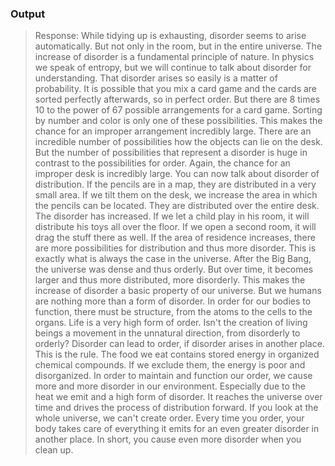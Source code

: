 ### Output

> Response: While tidying up is exhausting, disorder seems to arise automatically. But not only in the room, but in the entire universe. The increase of disorder is a fundamental principle of nature. In physics we speak of entropy, but we will continue to talk about disorder for understanding. That disorder arises so easily is a matter of probability. It is possible that you mix a card game and the cards are sorted perfectly afterwards, so in perfect order. But there are 8 times 10 to the power of 67 possible arrangements for a card game. Sorting by number and color is only one of these possibilities. This makes the chance for an improper arrangement incredibly large. There are an incredible number of possibilities how the objects can lie on the desk. But the number of possibilities that represent a disorder is huge in contrast to the possibilities for order. Again, the chance for an improper desk is incredibly large. You can now talk about disorder of distribution. If the pencils are in a map, they are distributed in a very small area. If we tilt them on the desk, we increase the area in which the pencils can be located. They are distributed over the entire desk. The disorder has increased. If we let a child play in his room, it will distribute his toys all over the floor. If we open a second room, it will drag the stuff there as well. If the area of residence increases, there are more possibilities for distribution and thus more disorder. This is exactly what is always the case in the universe. After the Big Bang, the universe was dense and thus orderly. But over time, it becomes larger and thus more distributed, more disorderly. This makes the increase of disorder a basic property of our universe. But we humans are nothing more than a form of disorder. In order for our bodies to function, there must be structure, from the atoms to the cells to the organs. Life is a very high form of order. Isn't the creation of living beings a movement in the unnatural direction, from disorderly to orderly? Disorder can lead to order, if disorder arises in another place. This is the rule. The food we eat contains stored energy in organized chemical compounds. If we exclude them, the energy is poor and disorganized. In order to maintain and function our order, we cause more and more disorder in our environment. Especially due to the heat we emit and a high form of disorder. It reaches the universe over time and drives the process of distribution forward. If you look at the whole universe, we can't create order. Every time you order, your body takes care of everything it emits for an even greater disorder in another place. In short, you cause even more disorder when you clean up.